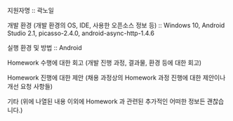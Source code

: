지원자명    :: 곽노일

개발 환경 (개발 환경의 OS, IDE, 사용한 오픈소스 정보 등) :: Windows 10, Android Studio 2.1, picasso-2.4.0, android-async-http-1.4.6

실행 환경 및 방법 :: Android

Homework 수행에 대한 회고 (개발 진행 과정, 결과물, 환경 등에 대한 회고)

Homework 진행에 대한 제안 (채용 과정상의 Homework 과정 진행에 대한 제안이나 개선 요청 사항들)

기타 (위에 나열된 내용 이외에 Homework 과 관련된 추가적인 어떠한 정보든 괜찮습니다.)
